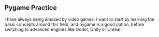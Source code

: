 ## Pygame Practice
I have always being amazed by video games. I want to start by learning the basic concepts around this field, and pygame is a good option, before switching to advanced engines like Godot, Unity or Unreal